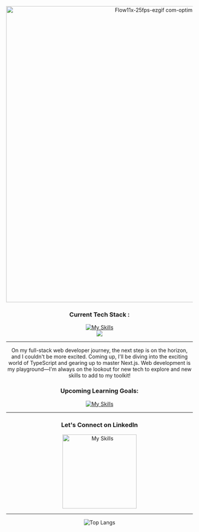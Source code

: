 
<div align="center">
  <img src="https://github.com/foreverbog/foreverbog/assets/133509015/5cae6d26-55e3-453f-843e-b32217c321ee" alt="Flow11x-25fps-ezgif com-optimize" width="800">
</div>




  <h3 align="center">Current Tech Stack :</h3>
<p align="center">
  <a href="https://skillicons.dev">
    <img src="https://skillicons.dev/icons?i=html,css,js,ts,react,tailwind,express,nodejs,postgres,mongodb,figma,vscode&perline=4" alt="My Skills"/>
    <br />
    <img src="https://skillicons.dev/icons?i=git alt="My Skills"/>
  </a>
</p>
<hr/>
<p align="center">
On my full-stack web developer journey, the next step is on the horizon, and I couldn't be more excited. Coming up, I'll be diving into the exciting world of TypeScript and gearing up to master Next.js. Web development is my playground—I'm always on the lookout for new tech to explore and new skills to add to my toolkit!
</p>

  <h3 align="center">Upcoming Learning Goals:</h3>
<p align="center">
  <a href="https://skillicons.dev">
    <img src="https://skillicons.dev/icons?i=nextjs,php" alt="My Skills"/>
  </a>
</p>

<hr/>
  <h3 align="center">Let's Connect on LinkedIn</h3>
<p align="center">
  <a href="https://linkedin.com/in/lazar-bogdan" target="_blank">
    <img src="https://upload.wikimedia.org/wikipedia/commons/thumb/b/b1/LinkedIn_Logo_2013_%282%29.svg/1920px-LinkedIn_Logo_2013_%282%29.svg.png" alt="My Skills" width="200"/>
  </a>
</p>


 <hr/>
<div align="center">
  <img src="https://github-readme-stats.vercel.app/api/top-langs/?username=foreverbog&layout=compact&theme=dark" alt="Top Langs">
</div>
